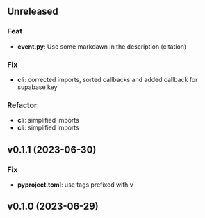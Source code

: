 ## Unreleased

### Feat

- **event.py**: Use some markdawn in the description (citation)

### Fix

- **cli**: corrected imports, sorted callbacks and added callback for supabase key

### Refactor

- **cli**: simplified imports
- **cli**: simplified imports

## v0.1.1 (2023-06-30)

### Fix

- **pyproject.toml**: use tags prefixed with v

## v0.1.0 (2023-06-29)
